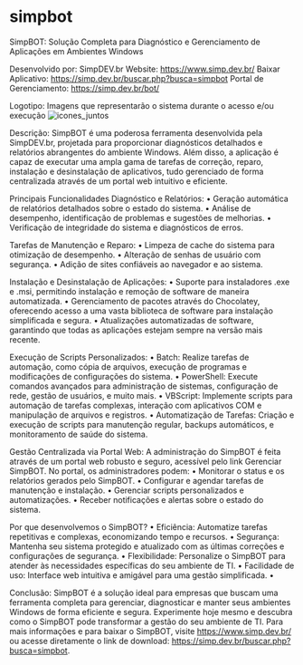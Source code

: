 # simpbot
SimpBOT: Solução Completa para Diagnóstico e Gerenciamento de Aplicações em Ambientes Windows

Desenvolvido por: SimpDEV.br
Website: https://www.simp.dev.br/ 
Baixar Aplicativo: https://simp.dev.br/buscar.php?busca=simpbot 
Portal de Gerenciamento: https://simp.dev.br/bot/ 

Logotipo:
Imagens que representarão o sistema durante o acesso e/ou execução
![icones_juntos](https://github.com/isomiluizdasilva/simpbot/assets/61293748/f0654a56-a6b9-422b-90e7-573e4bece9c3)

Descrição:
SimpBOT é uma poderosa ferramenta desenvolvida pela SimpDEV.br, projetada para proporcionar diagnósticos detalhados e relatórios abrangentes do ambiente Windows. Além disso, a aplicação é capaz de executar uma ampla gama de tarefas de correção, reparo, instalação e desinstalação de aplicativos, tudo gerenciado de forma centralizada através de um portal web intuitivo e eficiente.

Principais Funcionalidades
Diagnóstico e Relatórios:
•	Geração automática de relatórios detalhados sobre o estado do sistema.
•	Análise de desempenho, identificação de problemas e sugestões de melhorias.
•	Verificação de integridade do sistema e diagnósticos de erros.

Tarefas de Manutenção e Reparo:
•	Limpeza de cache do sistema para otimização de desempenho.
•	Alteração de senhas de usuário com segurança.
•	Adição de sites confiáveis ao navegador e ao sistema.

Instalação e Desinstalação de Aplicações:
•	Suporte para instaladores .exe e .msi, permitindo instalação e remoção de software de maneira automatizada.
•	Gerenciamento de pacotes através do Chocolatey, oferecendo acesso a uma vasta biblioteca de software para instalação simplificada e segura.
•	Atualizações automatizadas de software, garantindo que todas as aplicações estejam sempre na versão mais recente.

Execução de Scripts Personalizados:
•	Batch: Realize tarefas de automação, como cópia de arquivos, execução de programas e modificações de configurações do sistema.
•	PowerShell: Execute comandos avançados para administração de sistemas, configuração de rede, gestão de usuários, e muito mais.
•	VBScript: Implemente scripts para automação de tarefas complexas, interação com aplicativos COM e manipulação de arquivos e registros.
•	Automatização de Tarefas: Criação e execução de scripts para manutenção regular, backups automáticos, e monitoramento de saúde do sistema.

Gestão Centralizada via Portal Web:
A administração do SimpBOT é feita através de um portal web robusto e seguro, acessível pelo link Gerenciar SimpBOT. No portal, os administradores podem:
•	Monitorar o status e os relatórios gerados pelo SimpBOT.
•	Configurar e agendar tarefas de manutenção e instalação.
•	Gerenciar scripts personalizados e automatizações.
•	Receber notificações e alertas sobre o estado do sistema.

Por que desenvolvemos o SimpBOT?
•	Eficiência: Automatize tarefas repetitivas e complexas, economizando tempo e recursos.
•	Segurança: Mantenha seu sistema protegido e atualizado com as últimas correções e configurações de segurança.
•	Flexibilidade: Personalize o SimpBOT para atender às necessidades específicas do seu ambiente de TI.
•	Facilidade de uso: Interface web intuitiva e amigável para uma gestão simplificada.
•	

Conclusão:
SimpBOT é a solução ideal para empresas que buscam uma ferramenta completa para gerenciar, diagnosticar e manter seus ambientes Windows de forma eficiente e segura. Experimente hoje mesmo e descubra como o SimpBOT pode transformar a gestão do seu ambiente de TI.
Para mais informações e para baixar o SimpBOT, visite https://www.simp.dev.br/ ou acesse diretamente o link de download: https://simp.dev.br/buscar.php?busca=simpbot.
